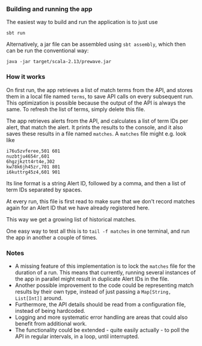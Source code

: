 ### Building and running the app

The easiest way to build and run the application is to just use 
```
sbt run
``` 

Alternatively, a jar file can be assembled using `sbt assembly`, which then can be run the conventional way:
```
java -jar target/scala-2.13/prewave.jar
```

### How it works

On first run, the app retrieves a list of match terms from the API, and stores them in a local file named `terms`, to save API calls on every subsequent run. This optimization is possible because the output of the API is always the same. To refresh the list of terms, simply delete this file.

The app retrieves alerts from the API, and calculates a list of term IDs per alert, that match the alert. It prints the results to the console, and it also saves these results in a file named `matches`. A `matches` file might e.g. look like
```
i76u5zvferee,501 601
nuzbtju4654r,601
6hgzjkztt4rt4e,302
kw78k6jh45zr,701 801
i6kuttrg45z4,601 901
```
Its line format is a string Alert ID, followed by a comma, and then a list of term IDs separated by spaces.

At every run, this file is first read to make sure that we don't record matches again for an Alert ID that we have already registered here.

This way we get a growing list of historical matches. 

One easy way to test all this is to `tail -f matches` in one terminal, and run the app in another a couple of times.

### Notes

- A missing feature of this implementation is to lock the `matches` file for the duration of a run. This means that currently, running several instances of the app in parallel might result in duplicate Alert IDs in the file.
- Another possible improvement to the code could be representing match results by their own type, instead of just passing a `Map[String, List[Int]]` around.
- Furthermore, the API details should be read from a configuration file, instead of being hardcoded.
- Logging and more systematic error handling are areas that could also benefit from additional work.
- The functionality could be extended - quite easily actually - to poll the API in regular intervals, in a loop, until interrupted.
